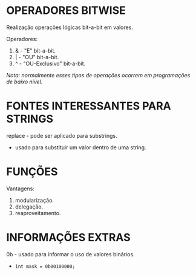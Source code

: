 # OPERADORES BITWISE

Realização operações lógicas bit-a-bit em valores.

Operadores:
1. & - "E" bit-a-bit.
2. | - "OU" bit-a-bit.
3. ^ - "OU-Exclusivo" bit-a-bit.

_Nota: normalmente esses tipos de operações ocorrem em programações de baixo nível._

# FONTES INTERESSANTES PARA STRINGS

replace - pode ser aplicado para substrings.
- usado para substituir um valor dentro de uma string.

# FUNÇÕES

Vantagens:
1. modularização.
2. delegação.
3. reaproveitamento.

# INFORMAÇÕES EXTRAS

0b - usado para informar o uso de valores binários.
- ``int mask = 0b00100000;``